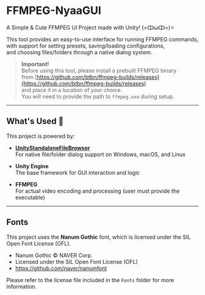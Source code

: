 # FFMPEG-NyaaGUI  
A Simple & Cute FFMPEG UI Project made with Unity! (=ↀωↀ=)✧

This tool provides an easy-to-use interface for running FFMPEG commands,  
with support for setting presets, saving/loading configurations,  
and choosing files/folders through a native dialog system.

> **Important!**  
> Before using this tool, please install a prebuilt FFMPEG binary  
> from [https://github.com/btbn/ffmpeg-builds/releases](https://github.com/btbn/ffmpeg-builds/releases)  
> and place it in a location of your choice.  
> You will need to provide the path to `ffmpeg.exe` during setup.

---

## What's Used 🐾

This project is powered by:

- **[UnityStandaloneFileBrowser](https://github.com/gkngkc/UnityStandaloneFileBrowser)**  
  For native file/folder dialog support on Windows, macOS, and Linux

- **Unity Engine**  
  The base framework for GUI interaction and logic

- **FFMPEG**  
  For actual video encoding and processing (user must provide the executable)

---

## Fonts

This project uses the **Nanum Gothic** font, which is licensed under the SIL Open Font License (OFL).

- Nanum Gothic © NAVER Corp.  
- Licensed under the SIL Open Font License (OFL)  
- https://github.com/naver/nanumfont

Please refer to the license file included in the `Fonts` folder for more information.
